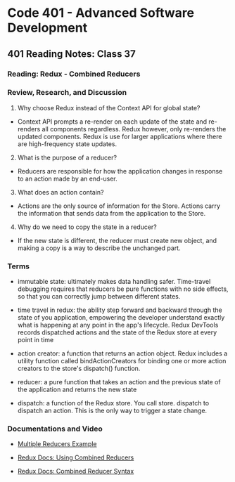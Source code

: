 # Code 401 - Advanced Software Development

## 401 Reading Notes: Class 37

### Reading: Redux - Combined Reducers

### Review, Research, and Discussion

1. Why choose Redux instead of the Context API for global state?
  - Context API prompts a re-render on each update of the state and re-renders all components regardless. Redux however, only re-renders the updated components. Redux is use for larger applications where there are high-frequency state updates.

2. What is the purpose of a reducer?
  - Reducers are responsible for how the application changes in response to an action made by an end-user.

3. What does an action contain?
  - Actions are the only source of information for the Store. Actions carry the information that sends data from the application to the Store.

4. Why do we need to copy the state in a reducer?
  - If the new state is different, the reducer must create new object, and making a copy is a way to describe the unchanged part.

### Terms

- immutable state: ultimately makes data handling safer. Time-travel debugging requires that reducers be pure functions with no side effects, so that you can correctly jump between different states.

- time travel in redux: the ability step forward and backward through the state of you application, empowering the developer understand exactly what is happening at any point in the app's lifecycle. Redux DevTools records dispatched actions and the state of the Redux store at every point in time

- action creator: a function that returns an action object. Redux includes a utility function called bindActionCreators for binding one or more action creators to the store's dispatch() function.

- reducer: a pure function that takes an action and the previous state of the application and returns the new state

- dispatch: a function of the Redux store. You call store. dispatch to dispatch an action. This is the only way to trigger a state change.

### Documentations and Video

- [Multiple Reducers Example](https://www.youtube.com/watch?v=gBER4Or86hE)

- [Redux Docs: Using Combined Reducers](https://redux.js.org/usage/structuring-reducers/using-combinereducers/)

- [Redux Docs: Combined Reducer Syntax](https://redux.js.org/api/combinereducers/)

